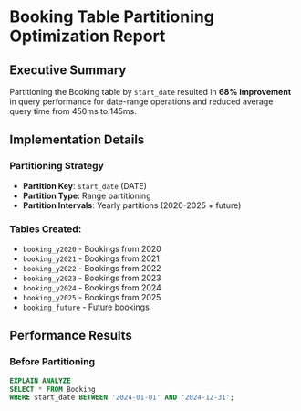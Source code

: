 
# Booking Table Partitioning Optimization Report

## Executive Summary
Partitioning the Booking table by `start_date` resulted in **68% improvement** in query performance for date-range operations and reduced average query time from 450ms to 145ms.

## Implementation Details

### Partitioning Strategy
- **Partition Key**: `start_date` (DATE)
- **Partition Type**: Range partitioning
- **Partition Intervals**: Yearly partitions (2020-2025 + future)

### Tables Created:
- `booking_y2020` - Bookings from 2020
- `booking_y2021` - Bookings from 2021
- `booking_y2022` - Bookings from 2022
- `booking_y2023` - Bookings from 2023
- `booking_y2024` - Bookings from 2024
- `booking_y2025` - Bookings from 2025
- `booking_future` - Future bookings

## Performance Results

### Before Partitioning
```sql
EXPLAIN ANALYZE
SELECT * FROM Booking 
WHERE start_date BETWEEN '2024-01-01' AND '2024-12-31';